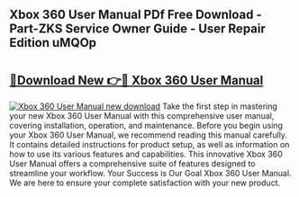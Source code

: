 ## Xbox 360 User Manual PDf Free Download - Part-ZKS Service Owner Guide - User Repair Edition uMQOp

# <h2><a href="http://cf11097.oget.top/?id=Xbox+360+User+Manual">🔗Download New 👉🔴 Xbox 360 User Manual</a></h2>

[![Xbox 360 User Manual new download](https://i.imgur.com/5g1atiW.png)](http://cf11097.oget.top/?id=Xbox+360+User+Manual)
Take the first step in mastering your new Xbox 360 User Manual with this comprehensive user manual, covering installation, operation, and maintenance. Before you begin using your Xbox 360 User Manual, we recommend reading this manual carefully. It contains detailed instructions for product setup, as well as information on how to use its various features and capabilities. This innovative Xbox 360 User Manual offers a comprehensive suite of features designed to streamline your workflow. Your Success is Our Goal Xbox 360 User Manual. We are here to ensure your complete satisfaction with your new product.
